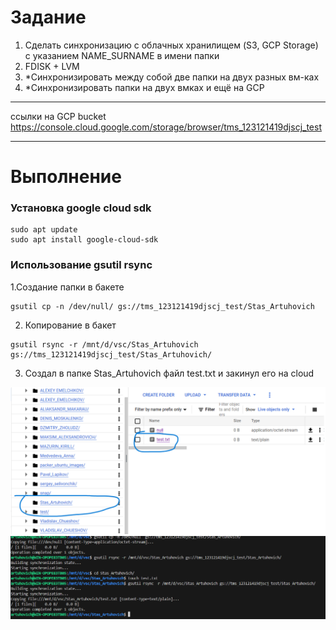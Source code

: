 # Задание 
1. Сделать синхронизацию с облачных хранилищем (S3, GCP Storage) c указанием NAME_SURNAME в имени папки
2. FDISK + LVM
3. *Синхронизировать между собой две папки на двух разных вм-ках
4. *Синхронизировать папки на двух вмках и ещё на GCP
___
ссылки на GCP bucket
https://console.cloud.google.com/storage/browser/tms_123121419djscj_test
___

# Выполнение 

### Установка google cloud sdk
```
sudo apt update
sudo apt install google-cloud-sdk
```

### Использование gsutil rsync

 1.Создание папки в бакете 
 ``` 
 gsutil cp -n /dev/null/ gs://tms_123121419djscj_test/Stas_Artuhovich
 ```
 2. Копирование в бакет
```
gsutil rsync -r /mnt/d/vsc/Stas_Artuhovich gs://tms_123121419djscj_test/Stas_Artuhovich/
```
3. Создал в папке Stas_Artuhovich файл test.txt и закинул его на cloud

![alt text](<Screenshot 2024-12-01 041659.png>)
![alt text](image-1.png)

